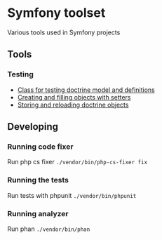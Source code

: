 # Symfony toolset

Various tools used in Symfony projects

## Tools
### Testing
* [Class for testing doctrine model and definitions](./docs/AbstractDoctrineTestCase.md)
* [Creating and filling objects with setters](./docs/ModelTestTrait.md)
* [Storing and reloading doctrine objects](./docs/DoctrineTestTrait.md)
## Developing
### Running code fixer

Run php cs fixer `./vendor/bin/php-cs-fixer fix`

### Running the tests

Run tests with phpunit `./vendor/bin/phpunit`

### Running analyzer

Run phan `./vendor/bin/phan`